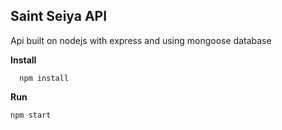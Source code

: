 ## Saint Seiya API

Api built on nodejs with express and using mongoose database

**Install**

      npm install

**Run**

    npm start
